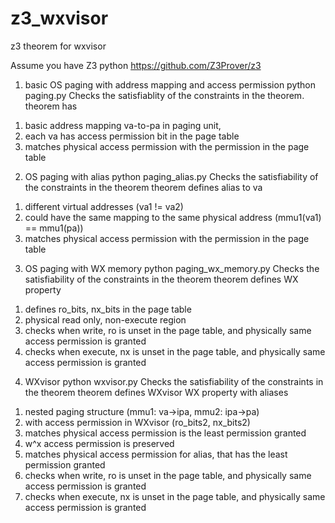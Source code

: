 # z3_wxvisor
z3 theorem for wxvisor


Assume you have Z3 python
https://github.com/Z3Prover/z3

1. basic OS paging with address mapping and access permission
python paging.py
Checks the satisfiablity of the constraints in the theorem.
theorem has 
1) basic address mapping va-to-pa in paging unit,
2) each va has access permission bit in the page table
3) matches physical access permission with the permission in the page table

2. OS paging with alias
python paging_alias.py
Checks the satisfiability of the constraints in the theorem
theorem defines alias to va
1) different virtual addresses (va1 != va2)
2) could have the same mapping to the same physical address (mmu1(va1) == mmu1(pa))
3) matches physical access permission with the permission in the page table

3. OS paging with WX memory
python paging_wx_memory.py
Checks the satisfiability of the constraints in the theorem
theorem defines WX property
1) defines ro_bits, nx_bits in the page table
2) physical read only, non-execute region
3) checks when write, ro is unset in the page table, and physically same access permission is granted
3) checks when execute, nx is unset in the page table, and physically same access permission is granted

4. WXvisor
python wxvisor.py
Checks the satisfiability of the constraints in the theorem
theorem defines WXvisor WX property with aliases
1) nested paging structure (mmu1: va->ipa, mmu2: ipa->pa)
2) with access permission in WXvisor (ro_bits2, nx_bits2)
3) matches physical access permission is the least permission granted
4) w^x access permission is preserved
5) matches physical access permission for alias, that has the least permission granted
6) checks when write, ro is unset in the page table, and physically same access permission is granted
7) checks when execute, nx is unset in the page table, and physically same access permission is granted
